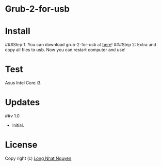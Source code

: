 # Grub-2-for-usb
# Install
###Step 1:
You can download grub-2-for-usb at [here](https://github.com/torn4dom4n/grub-2-for-usb/archive/master.zip)!
###Step 2:
Extra and copy all files to usb. Now you can restart computer and use!
# Test
Asus Intel Core i3.
# Updates
##v 1.0
  * Initial.

# License
Copy right (c) [Long Nhat Nguyen](https://twitter.com/torn4dom4n)

